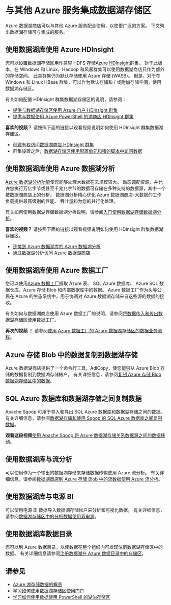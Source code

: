 <properties
   pageTitle="与其他 Azure 服务集成数据湖存储 |Microsoft Azure"
   description="了解如何与其他 Azure 服务集成的数据湖存储区"
   documentationCenter=""
   services="data-lake-store"
   authors="nitinme"
   manager="jhubbard"
   editor="cgronlun"/>

<tags
   ms.service="data-lake-store"
   ms.devlang="na"
   ms.topic="article"
   ms.tgt_pltfrm="na"
   ms.workload="big-data"
   ms.date="10/28/2016"
   ms.author="nitinme"/>

# <a name="integrating-data-lake-store-with-other-azure-services"></a>与其他 Azure 服务集成数据湖存储区

Azure 数据湖商店可以与其他 Azure 服务配合使用，以使更广泛的方案。 下文列出数据湖存储可与集成的服务。

## <a name="use-data-lake-store-with-azure-hdinsight"></a>使用数据湖库使用 Azure HDInsight

您可以设置数据湖存储区用作兼容 HDFS 存储[Azure HDInsight](https://azure.microsoft.com/documentation/learning-paths/hdinsight-self-guided-hadoop-training/)群集。 对于此版本，在 Windows 和 Linux，Hadoop 和风暴群集可以使用数据湖商店只作为额外的存储空间。 此类群集仍为默认存储使用 Azure 存储 (WASB)。 但是，对于在 Windows 和 Linux HBase 群集，可以作为默认存储和 / 或附加存储空间，使用数据湖存储区。

有关如何配置 HDInsight 群集数据湖存储区的说明，请参阅︰

* [提供与数据湖存储区使用 Azure 门户 HDInsight 群集](data-lake-store-hdinsight-hadoop-use-portal.md)
* [提供与数据使用 Azure PowerShell 的湖商店 HDInsight 群集](data-lake-store-hdinsight-hadoop-use-powershell.md)

**喜欢的视频？** 请按照下面的链接以观看视频说明如何使用 HDInsight 群集数据湖存储区。

* [创建有权访问数据湖商店 HDInsight 群集](https://mix.office.com/watch/l93xri2yhtp2)
* 群集设置之后，[数据湖存储区使用配置单元和猪的脚本中访问数据](https://mix.office.com/watch/1n9g5w0fiqv1q)


## <a name="use-data-lake-store-with-azure-data-lake-analytics"></a>使用数据湖库使用 Azure 数据湖分析

[Azure 数据湖分析功能](../data-lake-analytics/data-lake-analytics-overview.md)使您能够处理大数据在云规模较大。 动态调配资源，并允许您执行万亿字节或甚至千兆兆字节的数据可存储在多种支持的数据源，其中一个被数据湖商店上的分析。 数据湖分析精心优化 Azure 数据湖商店-大数据的工作负载提供最高级别的性能、 吞吐量和为您的并行化处理。

有关如何使用数据湖存储数据湖分析说明，请参阅[入门使用数据湖存储数据湖分析](../data-lake-analytics/data-lake-analytics-get-started-portal.md)。

**喜欢的视频？** 请按照下面的链接以观看视频说明如何使用 HDInsight 群集数据湖存储区。

* [连接到 Azure 数据湖库的 Azure 数据湖分析](https://mix.office.com/watch/qwji0dc9rx9k)
* [通过数据湖分析访问 Azure 数据湖商店](https://mix.office.com/watch/1n0s45up381a8)


## <a name="use-data-lake-store-with-azure-data-factory"></a>使用数据湖库使用 Azure 数据工厂

您可以使用[Azure 数据工厂](https://azure.microsoft.com/services/data-factory/)摄取 Azure 表、 SQL Azure 数据库、 Azure SQL 数据仓库，Azure 存储 Blob 和内部数据库中的数据。 Azure 数据工厂作为头等公民在 Azure 的生态系统中，用于协调对 Azure 数据湖存储来自这些源的数据的接收。

有关如何与数据湖商店使用 Azure 数据工厂的说明，请参阅[将数据传入和传出数据湖存储区使用数据工厂](../data-factory/data-factory-azure-datalake-connector.md)。

**再次的视频 ！** 请参阅[使用 Azure 数据工厂的 Azure 数据湖存储区的数据业务流程](https://mix.office.com/watch/1oa7le7t2u4ka)。 

## <a name="copy-data-from-azure-storage-blobs-into-data-lake-store"></a>Azure 存储 Blob 中的数据复制到数据湖存储

Azure 数据湖商店提供了一个命令行工具，AdlCopy，使您能够从 Azure Blob 存储的数据复制到数据湖存储帐户。 有关详细信息，请参阅[复制 Azure 存储 Blob 数据湖存储区中的数据](data-lake-store-copy-data-azure-storage-blob.md)。

## <a name="copy-data-between-azure-sql-database-and-data-lake-store"></a>SQL Azure 数据库和数据湖存储之间复制数据

Apache Sqoop 可用于导入和导出 SQL Azure 数据库和数据湖存储之间的数据。 有关详细信息，请参阅[数据湖存储和使用 Sqoop 的 SQL Azure 数据库之间复制数据](data-lake-store-data-transfer-sql-sqoop.md)。

**观看这段视频**[使用 Apache Sqoop 将 Azure 数据湖存储关系数据源之间的数据移动](https://mix.office.com/watch/1butcdjxmu114)。

## <a name="use-data-lake-store-with-stream-analytics"></a>使用数据湖库与流分析

可以使用作为一个输出的数据湖存储来存储数据传输使用 Azure 流分析。 有关详细信息，请参阅[数据湖商店到 Azure 存储 Blob 中的流数据使用 Azure 流分析](data-lake-store-stream-analytics.md)。

## <a name="use-data-lake-store-with-power-bi"></a>使用数据湖库与电源 BI

可以使用电源 BI 数据导入数据湖存储帐户来分析和可视化数据。 有关详细信息，请参阅[数据湖存储区中的分析数据使用双电源](data-lake-store-power-bi.md)。

## <a name="use-data-lake-store-with-data-catalog"></a>使用数据湖库数据目录

您可以到 Azure 数据目录，以使数据在整个组织内可发现注册数据湖存储区中的数据。 有关详细信息请参阅[注册数据湖在 Azure 数据目录中的存储区](data-lake-store-with-data-catalog.md)。


## <a name="see-also"></a>请参见

- [Azure 湖存储数据的概览](data-lake-store-overview.md)
- [学习如何使用数据湖存储区使用门户](data-lake-store-get-started-portal.md)
- [学习如何使用数据使用 PowerShell 的湖泊存储区](data-lake-store-get-started-powershell.md)  
